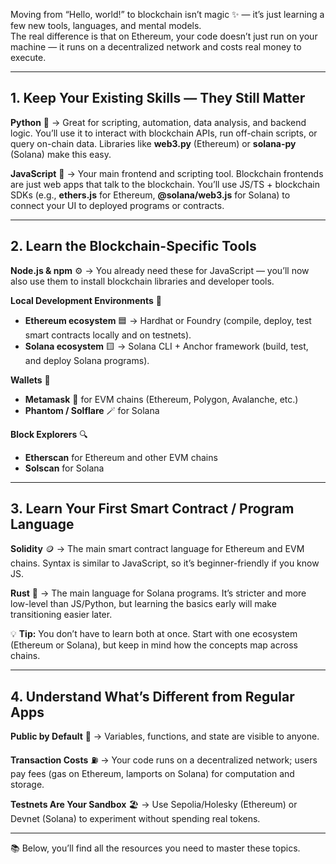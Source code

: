 Moving from “Hello, world!” to blockchain isn’t magic ✨ — it’s just learning a few new tools, languages, and mental models.  
The real difference is that on Ethereum, your code doesn’t just run on your machine — it runs on a decentralized network and costs real money to execute.

---

## 1. Keep Your Existing Skills — They Still Matter

**Python** 🐍 → Great for scripting, automation, data analysis, and backend logic. You’ll use it to interact with blockchain APIs, run off-chain scripts, or query on-chain data. Libraries like **web3.py** (Ethereum) or **solana-py** (Solana) make this easy.

**JavaScript** 📜 → Your main frontend and scripting tool. Blockchain frontends are just web apps that talk to the blockchain. You’ll use JS/TS + blockchain SDKs (e.g., **ethers.js** for Ethereum, **@solana/web3.js** for Solana) to connect your UI to deployed programs or contracts.

---

## 2. Learn the Blockchain-Specific Tools

**Node.js & npm** ⚙️ → You already need these for JavaScript — you’ll now also use them to install blockchain libraries and developer tools.

**Local Development Environments** 🧪  
- **Ethereum ecosystem** 🟦 → Hardhat or Foundry (compile, deploy, test smart contracts locally and on testnets).  
- **Solana ecosystem** 🟨 → Solana CLI + Anchor framework (build, test, and deploy Solana programs).

**Wallets** 👛  
- **Metamask** 🦊 for EVM chains (Ethereum, Polygon, Avalanche, etc.)  
- **Phantom / Solflare** 🪄 for Solana

**Block Explorers** 🔍  
- **Etherscan** for Ethereum and other EVM chains  
- **Solscan** for Solana

---

## 3. Learn Your First Smart Contract / Program Language

**Solidity** 🪙 → The main smart contract language for Ethereum and EVM chains. Syntax is similar to JavaScript, so it’s beginner-friendly if you know JS.

**Rust** 🦀 → The main language for Solana programs. It’s stricter and more low-level than JS/Python, but learning the basics early will make transitioning easier later.

💡 **Tip:** You don’t have to learn both at once. Start with one ecosystem (Ethereum or Solana), but keep in mind how the concepts map across chains.

---

## 4. Understand What’s Different from Regular Apps 

**Public by Default** 📂 → Variables, functions, and state are visible to anyone.

**Transaction Costs** ⛽ → Your code runs on a decentralized network; users pay fees (gas on Ethereum, lamports on Solana) for computation and storage.

**Testnets Are Your Sandbox** 🏖️ → Use Sepolia/Holesky (Ethereum) or Devnet (Solana) to experiment without spending real tokens.

---

📚 Below, you’ll find all the resources you need to master these topics.
